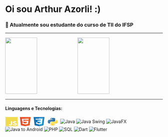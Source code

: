# Oi sou Arthur Azorli! :)


### 📘 Atualmente sou estudante do curso de TII do IFSP


<hr>

<div>
  <img height="180em" width = "45%" src = "https://github-readme-stats.vercel.app/api?username=arthurazorli&show_icons=true&theme=monokai">
  <img height="180em" width = "45%" src = "https://github-readme-stats.vercel.app/api/top-langs/?username=arthurazorli&hide_progress=true&theme=monokai">
</div>

<hr>

#### Linguagens e Tecnologias:
<div style="display: inline_block">
  <img align="center" alt="Js" height="30" width="40" src="https://raw.githubusercontent.com/devicons/devicon/master/icons/javascript/javascript-plain.svg">
  <img align="center" alt="HTML" height="30" width="40" src="https://raw.githubusercontent.com/devicons/devicon/master/icons/html5/html5-original.svg">
  <img align="center" alt="CSS" height="30" width="40" src="https://raw.githubusercontent.com/devicons/devicon/master/icons/css3/css3-original.svg">
  <img align="center" alt="Python" height="30" width="40" src="https://raw.githubusercontent.com/devicons/devicon/master/icons/python/python-original.svg">
  <img align="center" alt="Java" height="30" width="40" src="https://cdn.jsdelivr.net/gh/devicons/devicon/icons/java/java-original.svg">
  <img align="center" alt="Java Swing" height="30" src="https://www.marksmantech.com/images/technology/javaswing.png">
  <img align="center" alt="JavaFX" height="30" src="https://upload.wikimedia.org/wikipedia/commons/3/30/JavaFX_text_logo.png">
  <img align="center" alt="Java to Android" height src="https://blogger.googleusercontent.com/img/b/R29vZ2xl/AVvXsEg1R-DR0fTaF0l_68okqfoXHwKMuOOvJfJI1ZKMWO6prdsYK4OSawwA-QDvFX_A4BysdMe4jzgFvVNfscQFhFSywhLP10HLHZu_oHs7hGUtDWCI_ZpfiVotfRclxL-yRO0EKKNIb9EOAnE/s0/image9.png">
  <img align="center" alt="PHP" height="30" src="https://upload.wikimedia.org/wikipedia/commons/thumb/2/27/PHP-logo.svg/1280px-PHP-logo.svg.png">
  <img align="center" alt="SQL" height="30" src="https://upload.wikimedia.org/wikipedia/he/thumb/6/62/MySQL.svg/640px-MySQL.svg.png">
  <img align="center" alt="Dart" height="30" src ="https://upload.wikimedia.org/wikipedia/commons/7/7e/Dart-logo.png">
  <img align="center" alt="Flutter" height="30" src="https://cdn-images-1.medium.com/max/1200/1*5-aoK8IBmXve5whBQM90GA.png">
</div>
